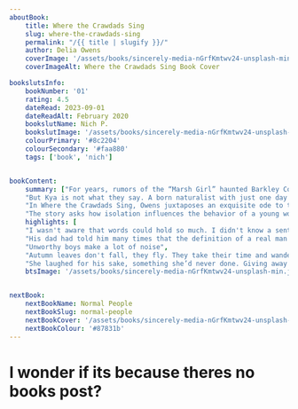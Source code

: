 ```yaml
---
aboutBook: 
    title: Where the Crawdads Sing
    slug: where-the-crawdads-sing
    permalink: "/{{ title | slugify }}/"
    author: Delia Owens
    coverImage: '/assets/books/sincerely-media-nGrfKmtwv24-unsplash-min.jpg'
    coverImageAlt: Where the Crawdads Sing Book Cover

bookslutsInfo:
    bookNumber: '01'
    rating: 4.5
    dateRead: 2023-09-01
    dateReadAlt: February 2020
    bookslutName: Nich P.
    bookslutImage: '/assets/books/sincerely-media-nGrfKmtwv24-unsplash-min.jpg'
    colourPrimary: '#8c2204'
    colourSecondary: '#faa880'
    tags: ['book', 'nich']


bookContent: 
    summary: ["For years, rumors of the “Marsh Girl” haunted Barkley Cove, a quiet fishing village. Kya Clark is barefoot and wild; unfit for polite society. So in late 1969, when the popular Chase Andrews is found dead, locals immediately suspect her.",
    "But Kya is not what they say. A born naturalist with just one day of school, she takes life's lessons from the land, learning the real ways of the world from the dishonest signals of fireflies. But while she has the skills to live in solitude forever, the time comes when she yearns to be touched and loved. Drawn to two young men from town, who are each intrigued by her wild beauty, Kya opens herself to a new and startling world–until the unthinkable happens.",    
    "In Where the Crawdads Sing, Owens juxtaposes an exquisite ode to the natural world against a profound coming of age story and haunting mystery. Thought-provoking, wise, and deeply moving, Owens’s debut novel reminds us that we are forever shaped by the child within us, while also subject to the beautiful and violent secrets that nature keeps.",    
    "The story asks how isolation influences the behavior of a young woman, who like all of us, has the genetic propensity to belong to a group. The clues to the mystery are brushed into the lush habitat and natural histories of its wild creatures."]
    highlights: [
    "I wasn't aware that words could hold so much. I didn't know a sentence could be so full.",
    "His dad had told him many times that the definition of a real man is one who cries without shame, reads poetry with his heart, feels opera in his soul, and does what’s necessary to defend a woman.",
    "Unworthy boys make a lot of noise",
    "Autumn leaves don't fall, they fly. They take their time and wander on this their only chance to soar.",
    "She laughed for his sake, something she’d never done. Giving away another piece of herself just to have someone else."]
    btsImage: '/assets/books/sincerely-media-nGrfKmtwv24-unsplash-min.jpg'


nextBook:
    nextBookName: Normal People
    nextBookSlug: normal-people
    nextBookCover: '/assets/books/sincerely-media-nGrfKmtwv24-unsplash-min.jpg'
    nextBookColour: '#87831b'
---
```




# I wonder if its because theres no books post? 